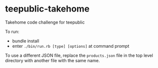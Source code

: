 # teepublic-takehome
Takehome code challenge for teepublic

To run:
- bundle install
- enter `./bin/run.rb [type] [options]` at command prompt

To use a different JSON file, replace the `products.json` file in the top level directory with another file with the same name.
